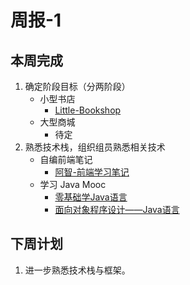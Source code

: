 # 周报-1

## 本周完成

1. 确定阶段目标（分两阶段）
   * 小型书店
     * [Little-Bookshop](https://github.com/luckyzhz/Little-Bookshop)
   * 大型商城
     * 待定
2. 熟悉技术栈，组织组员熟悉相关技术
   * 自编前端笔记
     * [阿智-前端学习笔记](https://luckyzhz.github.io/Front-End-Study-Notes/#/)
   * 学习 Java Mooc
     * [零基础学Java语言](https://www.icourse163.org/course/0809ZJU013-1001541001?outVendor=zw_mooc_pclszykctj_)
     * [面向对象程序设计——Java语言](https://www.icourse163.org/course/0809ZJU012-1001542001?outVendor=zw_mooc_pclszykctj_)

## 下周计划

1. 进一步熟悉技术栈与框架。